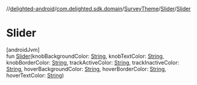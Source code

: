 //[delighted-android](../../../../index.md)/[com.delighted.sdk.domain](../../index.md)/[SurveyTheme](../index.md)/[Slider](index.md)/[Slider](-slider.md)

# Slider

[androidJvm]\
fun [Slider](-slider.md)(knobBackgroundColor: [String](https://kotlinlang.org/api/latest/jvm/stdlib/kotlin/-string/index.html), knobTextColor: [String](https://kotlinlang.org/api/latest/jvm/stdlib/kotlin/-string/index.html), knobBorderColor: [String](https://kotlinlang.org/api/latest/jvm/stdlib/kotlin/-string/index.html), trackActiveColor: [String](https://kotlinlang.org/api/latest/jvm/stdlib/kotlin/-string/index.html), trackInactiveColor: [String](https://kotlinlang.org/api/latest/jvm/stdlib/kotlin/-string/index.html), hoverBackgroundColor: [String](https://kotlinlang.org/api/latest/jvm/stdlib/kotlin/-string/index.html), hoverBorderColor: [String](https://kotlinlang.org/api/latest/jvm/stdlib/kotlin/-string/index.html), hoverTextColor: [String](https://kotlinlang.org/api/latest/jvm/stdlib/kotlin/-string/index.html))
